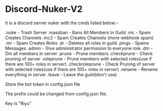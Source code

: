 # Discord-Nuker-V2

It is a discord server nuker with the cmds listed below:-

.nuke - Trash Server
.massban - Bans All Members In Guild
.mc - Spam Creates Channels
.mc2 - Spam Creates Channels (more webhook spam)
.mr - Spam Creates Roles
.dr - Deletes all roles in guild
.pings - Spams Messages
.admin - Give administrator permission to everyone role
.dm <text> - Dm all members in server
.prune <day> - Prune members
.checkprune <day> - Check pruning of server
.roleprune <day> - Prune members with selected roles(use if there are 100+ roles in server)
.checkroleprune <day> - Check Pruning of server with selected roles(use if there are 100+ roles in server)
.rename <text> - Rename everything in server
.leave - Leave the guild(don't use)

Store the bot token in config.json file

The prefix could be changed from config.json file.

Key is "Riyu"
